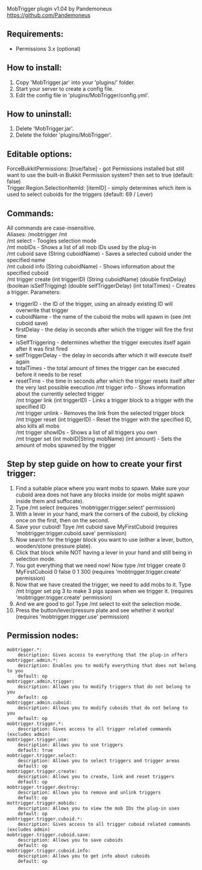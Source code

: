 MobTrigger plugin v1.04	
by Pandemoneus		
https://github.com/Pandemoneus

Requirements:
----------------
- Permissions 3.x (optional)

How to install:
----------------
1. Copy 'MobTrigger.jar' into your 'plugins/' folder.		
2. Start your server to create a config file.		
3. Edit the config file in 'plugins/MobTrigger/config.yml'.

How to uninstall:
-----------------
1. Delete 'MobTrigger.jar'.		
2. Delete the folder 'plugins/MobTrigger'.

Editable options:
-----------------
ForceBukkitPermissions: [true/false] - got Permissions installed but still want to use the built-in Bukkit Permission system? then set to true (default: false)			
Trigger.Region.SelectionItemId: [itemID] - simply determines which item is used to select cuboids for the triggers (default: 69 / Lever)	

Commands:
-----------------
All commands are case-insensitive.		
Aliases: /mobtrigger /mt		
/mt select - Toogles selection mode		
/mt mobIDs - Shows a list of all mob IDs used by the plug-in		
/mt cuboid save (String cuboidName) - Saves a selected cuboid under the specified name			
/mt cuboid info (String cuboidName) - Shows information about the specified cuboid		
/mt trigger create (int triggerID) (String cuboidName) (double firstDelay) (boolean isSelfTrigging) (double selfTriggerDelay) (int totalTimes) - Creates a trigger. Parameters:		
*   triggerID - the ID of the trigger, using an already existing ID will overwrite that trigger		
*   cuboidName - the name of the cuboid the mobs will spawn in (see /mt cuboid save)		
*   firstDelay - the delay in seconds after which the trigger will fire the first time		
*   isSelfTriggering - determines whether the trigger executes itself again after it was first fired		
*   selfTriggerDelay - the delay in seconds after which it will execute itself again		
*   totalTimes - the total amount of times the trigger can be executed before it needs to be reset		
*   resetTime - the time in seconds after which the trigger resets itself after the very last possible execution
/mt trigger info - Shows information about the currently selected trigger		
/mt trigger link (int triggerID) - Links a trigger block to a trigger with the specified ID		
/mt trigger unlink - Removes the link from the selected trigger block		
/mt trigger reset (int triggerID) - Reset the trigger with the specified ID, also kills all mobs		
/mt trigger showIDs - Shows a list of all triggers you own		
/mt trigger set (int mobID|String mobName) (int amount) - Sets the amount of mobs spawned by the trigger

Step by step guide on how to create your first trigger:
-------------------------------------------------------
1. Find a suitable place where you want mobs to spawn. Make sure your cuboid area does not have any blocks inside (or mobs might spawn inside them and suffocate).
2. Type /mt select   (requires 'mobtrigger.trigger.select' permission)
3. With a lever in your hand, mark the corners of the cuboid, by clicking once on the first, then on the second.
4. Save your cuboid! Tpye /mt cuboid save MyFirstCuboid   (requires 'mobtrigger.trigger.cuboid.save' permission)
5. Now search for the trigger block you want to use (either a lever, button, wooden/stone pressure plate).
6. Click that block while NOT having a lever in your hand and still being in selection mode.
7. You got everything that we need now! Now type /mt trigger create 0 MyFirstCuboid 0 false 0 1 300   (requires 'mobtrigger.trigger.create' permission)
8. Now that we have created the trigger, we need to add mobs to it. Type /mt trigger set pig 3 to make 3 pigs spawn when we trigger it.  (requires 'mobtrigger.trigger.create' permission)
9. And we are good to go! Type /mt select to exit the selection mode.
10. Press the button/lever/pressure plate and see whether it works!   (requires 'mobtrigger.trigger.use' permission)

Permission nodes:
-----------------
    mobtrigger.*:
        description: Gives access to everything that the plug-in offers
    mobtrigger.admin.*:
        description: Enables you to modify everything that does not belong to you
        default: op
    mobtrigger.admin.trigger:
        description: Allows you to modify triggers that do not belong to you
        default: op
    mobtrigger.admin.cuboid:
        description: Allows you to modify cuboids that do not belong to you
        default: op
    mobtrigger.trigger.*:
        description: Gives access to all trigger related commands (excludes admin)
    mobtrigger.trigger.use:
        description: Allows you to use triggers
        default: true
    mobtrigger.trigger.select:
        description: Allows you to select triggers and trigger areas
        default: op
    mobtrigger.trigger.create:
        description: Allows you to create, link and reset triggers
        default: op
    mobtrigger.trigger.destroy:
        description: Allows you to remove and unlink triggers
        default: op
    mottrigger.trigger.mobids:
        description: Allows you to view the mob IDs the plug-in uses
        default: op
    mobtrigger.trigger.cuboid.*:
        description: Gives access to all trigger cuboid related commands (excludes admin)
    mobtrigger.trigger.cuboid.save:
        description: Allows you to save cuboids
        default: op
    mobtrigger.trigger.cuboid.info:
        description: Allows you to get info about cuboids
        default: op